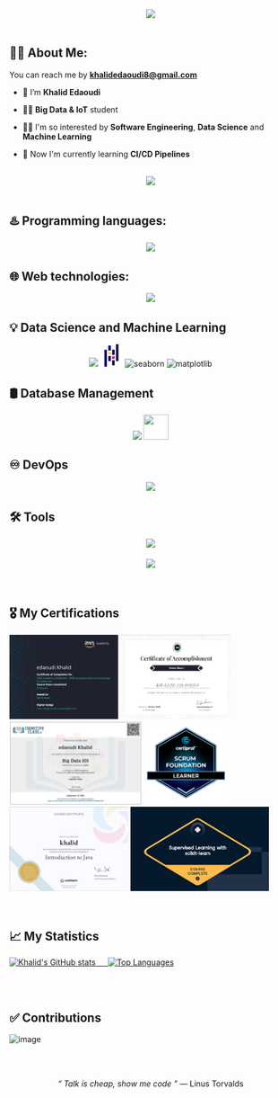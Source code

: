 
<div align="center">
    <img src="https://readme-typing-svg.herokuapp.com/?font=Righteous&size=50&center=true&vCenter=true&width=700&height=70&duration=5000&lines=Hi+There+Welcome+!+👋;+I'm+Khalid+Edaoudi+😎;Enjoy+Learning!" />
</div>

<br>

## 🙋‍♂️ About Me:

 You can reach me by **khalidedaoudi8@gmail.com**

- 🔭 I’m **Khalid Edaoudi**

- 👨‍🎓 **Big Data & IoT** student

- 👨‍💻 I'm so interested by **Software Engineering**, **Data Science** and **Machine Learning**

- 📙 Now I'm currently learning **CI/CD Pipelines**


<br>
<div align="center">
    <img src="https://user-images.githubusercontent.com/73097560/115834477-dbab4500-a447-11eb-908a-139a6edaec5c.gif" />
</div>
<br>

## ♨️ Programming languages:
<div align="center">
    <img src="https://skillicons.dev/icons?i=c,cpp,java,javascript,typescript,python" />
</div>

## 🌐 Web technologies:
<div align="center">
    <img src="https://skillicons.dev/icons?i=html,css,react,threejs,tailwind,materialui,redux,spring,next,flask,express,graphql" />
</div>

## 💡 Data Science and Machine Learning
<div align="center">
    <img src="https://skillicons.dev/icons?i=sklearn,tensorflow,pytorch,opencv"/>    
    <img src="https://raw.githubusercontent.com/devicons/devicon/2ae2a900d2f041da66e950e4d48052658d850630/icons/pandas/pandas-original.svg" height="40" alt="pandas" />
    <img src="https://seaborn.pydata.org/_images/logo-mark-lightbg.svg" height="40" alt="seaborn" />
    <img src="https://cdn.jsdelivr.net/gh/devicons/devicon/icons/matplotlib/matplotlib-original.svg" height="40" alt="matplotlib" />
</div>

## 🛢️ Database Management
<div align="center">
    <img src="https://skillicons.dev/icons?i=mysql,mongodb,postgres,redis" />
    <img src="https://www.vectorlogo.zone/logos/oracle/oracle-icon.svg" width="45px" height="45px"/>
    
</div>

## ♾️​ DevOps
<div align="center">
    <img src="https://skillicons.dev/icons?i=git,github,jenkins,docker,kubernetes" />              
</div>

## 🛠️ Tools
<div align="center">
    <img src="https://skillicons.dev/icons?i=npm,nodejs,maven,yarn,latex,figma,vscode,anaconda,eclipse,idea,pycharm,postman,vite,vercel" /><br>
</div>

<br>
<div align="center">
    <img src="https://user-images.githubusercontent.com/73097560/115834477-dbab4500-a447-11eb-908a-139a6edaec5c.gif" />
</div>
<br>
<br>

## 🎖️ My Certifications
<div style="display:'flex'">
<img src="./cert/aws_machine_learning.jpg" height="150"/>
<img src="./cert/hackerRank_python.jpg" height="150"/>
<img src="./cert/IBM_Big_Data_101.jpg" height="150"/>
<img src="./cert/scrum-foundation-learner.png" height="150"/>
</div>
<div style="display:'flex'">
<img src="./cert/sololearn_introduction_to_java.jpg" height="150"/>
<img src="./cert/DataCamp_Supervised_Machine_Learning.jpg" height="150"/>
</div>
<br/>
<br/>

## 📈​ My Statistics
<p>
  <a href="https://github.com/khalid21456">
    <img src="https://github-readme-stats.vercel.app/api?username=khalid21456&show_icons=true&theme=radical" alt="Khalid's GitHub stats" height="195">
    &emsp;
    <img src="https://github-readme-stats.vercel.app/api/top-langs/?username=khalid21456&layout=compact&theme=radical" alt="Top Languages" height="195">
  </a>
</p>
<br/>
<br/>

## ​✅ Contributions
<img width="845" height="603" alt="image" src="https://github.com/user-attachments/assets/c8a38622-2326-43df-b208-5cbbd23c02d1" />

<br/><br/>
<div align="center">
 <i>“ Talk is cheap, show me code ”</i>
    ― Linus Torvalds
<div>
